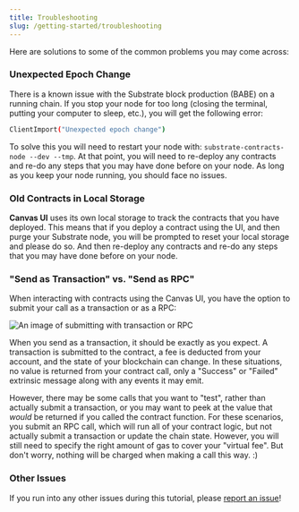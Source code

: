 ```yaml
---
title: Troubleshooting
slug: /getting-started/troubleshooting
---
```


Here are solutions to some of the common problems you may come across:

### Unexpected Epoch Change

There is a known issue with the Substrate block production (BABE) on a running chain. If you stop your node for too long (closing the terminal, putting your computer to sleep, etc.), you will get the following error:

```bash
ClientImport("Unexpected epoch change")
```

To solve this you will need to restart your node with: `substrate-contracts-node --dev --tmp`. At that point, you will
need to re-deploy any contracts and re-do any steps that you may have done before on your node. As
long as you keep your node running, you should face no issues.

### Old Contracts in Local Storage

**Canvas UI** uses its own local storage to track the contracts that you have deployed. This means
that if you deploy a contract using the UI, and then purge your Substrate node, you will be prompted to
reset your local storage and please do so. And then re-deploy any contracts and re-do any steps that
you may have done before on your node.

### "Send as Transaction" vs. "Send as RPC"

When interacting with contracts using the Canvas UI, you have the option to submit your call as a
transaction or as a RPC:

![An image of submitting with transaction or RPC](./assets/send-as.png)

When you send as a transaction, it should be exactly as you expect. A transaction is submitted to
the contract, a fee is deducted from your account, and the state of your blockchain can change. In
these situations, no value is returned from your contract call, only a "Success" or "Failed"
extrinsic message along with any events it may emit.

However, there may be some calls that you want to "test", rather than actually submit a transaction,
or you may want to peek at the value that *would* be returned if you called the contract function.
For these scenarios, you submit an RPC call, which will run all of your contract logic, but not
actually submit a transaction or update the chain state. However, you will still need to specify
the right amount of gas to cover your "virtual fee". But don't worry, nothing will be charged when making a call this way. :)

### Other Issues

If you run into any other issues during this tutorial, please [report an issue](https://github.com/substrate-developer-hub/substrate-docs/issues)!
